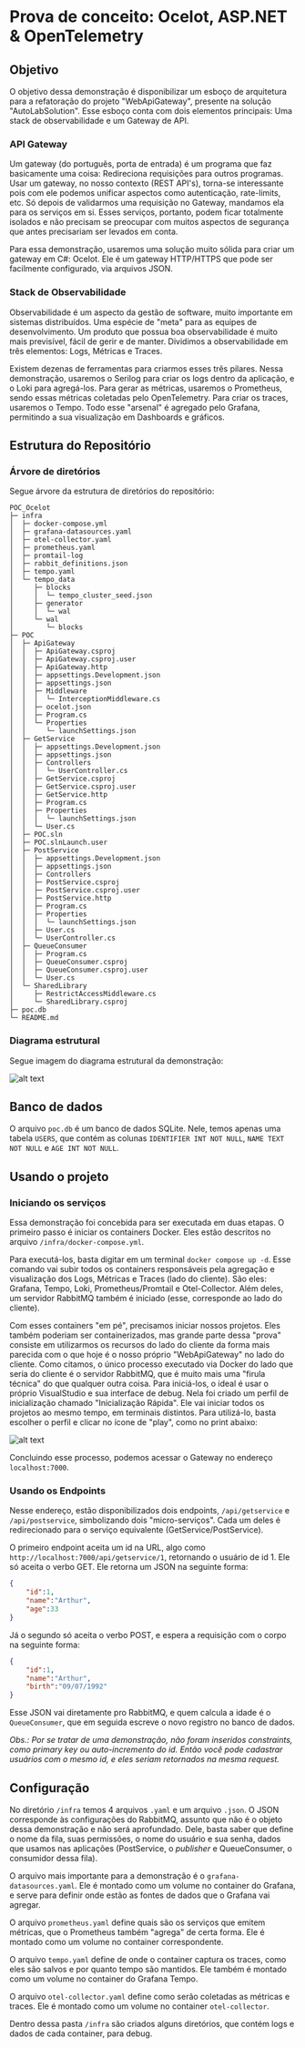 # Prova de conceito: Ocelot, ASP.NET & OpenTelemetry

## Objetivo
O objetivo dessa demonstração é disponibilizar um esboço de arquitetura para a refatoração do projeto "WebApiGateway", presente na solução "AutoLabSolution".
Esse esboço conta com dois elementos principais: Uma stack de observabilidade e um Gateway de API.

### API Gateway
Um gateway (do português, porta de entrada) é um programa que faz basicamente uma coisa: Redireciona requisições para outros programas. Usar um gateway, no nosso contexto (REST API's), torna-se interessante pois com ele podemos unificar aspectos como autenticação, rate-limits, etc. Só depois de validarmos uma requisição no Gateway, mandamos ela para os serviços em si. Esses serviços, portanto, podem ficar totalmente isolados e não precisam se preocupar com muitos aspectos de segurança que antes precisariam ser levados em conta.

Para essa demonstração, usaremos uma solução muito sólida para criar um gateway em C#: Ocelot. Ele é um gateway HTTP/HTTPS que pode ser facilmente configurado, via arquivos JSON. 

### Stack de Observabilidade
Observabilidade é um aspecto da gestão de software, muito importante em sistemas distribuídos. Uma espécie de "meta" para as equipes de desenvolvimento. Um produto que possua boa observabilidade é muito mais previsível, fácil de gerir e de manter. Dividimos a observabilidade em três elementos: Logs, Métricas e Traces.

Existem dezenas de ferramentas para criarmos esses três pilares. Nessa demonstração, usaremos o Serilog para criar os logs dentro da aplicação, e o Loki para agregá-los. Para gerar as métricas, usaremos o Prometheus, sendo essas métricas coletadas pelo OpenTelemetry. Para criar os traces, usaremos o Tempo. Todo esse "arsenal" é agregado pelo Grafana, permitindo a sua visualização em Dashboards e gráficos.

## Estrutura do Repositório

### Árvore de diretórios
Segue árvore da estrutura de diretórios do repositório:

```
POC_Ocelot
├─ infra
│  ├─ docker-compose.yml
│  ├─ grafana-datasources.yaml
│  ├─ otel-collector.yaml
│  ├─ prometheus.yaml
│  ├─ promtail-log
│  ├─ rabbit_definitions.json
│  ├─ tempo.yaml
│  └─ tempo_data
│     ├─ blocks
│     │  └─ tempo_cluster_seed.json
│     ├─ generator
│     │  └─ wal
│     └─ wal
│        └─ blocks
├─ POC
│  ├─ ApiGateway
│  │  ├─ ApiGateway.csproj
│  │  ├─ ApiGateway.csproj.user
│  │  ├─ ApiGateway.http
│  │  ├─ appsettings.Development.json
│  │  ├─ appsettings.json
│  │  ├─ Middleware
│  │  │  └─ InterceptionMiddleware.cs
│  │  ├─ ocelot.json
│  │  ├─ Program.cs
│  │  └─ Properties
│  │     └─ launchSettings.json
│  ├─ GetService
│  │  ├─ appsettings.Development.json
│  │  ├─ appsettings.json
│  │  ├─ Controllers
│  │  │  └─ UserController.cs
│  │  ├─ GetService.csproj
│  │  ├─ GetService.csproj.user
│  │  ├─ GetService.http
│  │  ├─ Program.cs
│  │  ├─ Properties
│  │  │  └─ launchSettings.json
│  │  └─ User.cs
│  ├─ POC.sln
│  ├─ POC.slnLaunch.user
│  ├─ PostService
│  │  ├─ appsettings.Development.json
│  │  ├─ appsettings.json
│  │  ├─ Controllers
│  │  ├─ PostService.csproj
│  │  ├─ PostService.csproj.user
│  │  ├─ PostService.http
│  │  ├─ Program.cs
│  │  ├─ Properties
│  │  │  └─ launchSettings.json
│  │  ├─ User.cs
│  │  └─ UserController.cs
│  ├─ QueueConsumer
│  │  ├─ Program.cs
│  │  ├─ QueueConsumer.csproj
│  │  ├─ QueueConsumer.csproj.user
│  │  └─ User.cs
│  └─ SharedLibrary
│     ├─ RestrictAccessMiddleware.cs
│     └─ SharedLibrary.csproj
├─ poc.db
└─ README.md

```

### Diagrama estrutural
Segue imagem do diagrama estrutural da demonstração: 

![alt text](docs/estrutura.png)

## Banco de dados
O arquivo `poc.db` é um banco de dados SQLite. Nele, temos apenas uma tabela `USERS`, que contém as colunas `IDENTIFIER INT NOT NULL`, `NAME TEXT NOT NULL` e `AGE INT NOT NULL`.

## Usando o projeto

### Iniciando os serviços
Essa demonstração foi concebida para ser executada em duas etapas. O primeiro passo é iniciar os containers Docker. Eles estão descritos no arquivo `/infra/docker-compose.yml`.

Para executá-los, basta digitar em um terminal `docker compose up -d`. Esse comando vai subir todos os containers responsáveis pela agregação e visualização dos Logs, Métricas e Traces (lado do cliente). São eles: Grafana, Tempo, Loki, Prometheus/Promtail e Otel-Collector. Além deles, um servidor RabbitMQ também é iniciado (esse, corresponde ao lado do cliente). 

Com esses containers "em pé", precisamos iniciar nossos projetos. Eles também poderiam ser containerizados, mas grande parte dessa "prova" consiste em utilizarmos os recursos do lado do cliente da forma mais parecida com o que hoje é o nosso próprio "WebApiGateway" no lado do cliente. Como citamos, o único processo executado via Docker do lado que seria do cliente é o servidor RabbitMQ, que é muito mais uma "firula técnica" do que qualquer outra coisa. Para iniciá-los, o ideal é usar o próprio VisualStudio e sua interface de debug. Nela foi criado um perfil de inicialização chamado "Inicialização Rápida". Ele vai iniciar todos os projetos ao mesmo tempo, em terminais distintos. Para utilizá-lo, basta escolher o perfil e clicar no ícone de "play", como no print abaixo:

![alt text](docs/perfil.png)

Concluindo esse processo, podemos acessar o Gateway no endereço `localhost:7000`.

### Usando os Endpoints
Nesse endereço, estão disponibilizados dois endpoints, `/api/getservice` e `/api/postservice`, simbolizando dois "micro-serviços". Cada um deles é redirecionado para o serviço equivalente (GetService/PostService).

O primeiro endpoint aceita um id na URL, algo como `http://localhost:7000/api/getservice/1`, retornando o usuário de id 1. Ele só aceita o verbo GET. Ele retorna um JSON na seguinte forma:

```json
{
    "id":1,
    "name":"Arthur",
    "age":33
}
```

Já o segundo só aceita o verbo POST, e espera a requisição com o corpo na seguinte forma: 

```json
{
    "id":1,
    "name":"Arthur",
    "birth":"09/07/1992"
}
```

Esse JSON vai diretamente pro RabbitMQ, e quem calcula a idade é o `QueueConsumer`, que em seguida escreve o novo registro no banco de dados.

*Obs.: Por se tratar de uma demonstração, não foram inseridos constraints, como primary key ou auto-incremento do id. Então você pode cadastrar usuários com o mesmo id, e eles seriam retornados na mesma request.*

## Configuração

No diretório `/infra` temos 4 arquivos `.yaml` e um arquivo `.json`. O JSON corresponde às configurações do RabbitMQ, assunto que não é o objeto dessa demonstração e não será aprofundado. Dele, basta saber que define o nome da fila, suas permissões, o nome do usuário e sua senha, dados que usamos nas aplicações (PostService, o *publisher* e QueueConsumer, o consumidor dessa fila).

O arquivo mais importante para a demonstração é o `grafana-datasources.yaml`. Ele é montado como um volume no container do Grafana, e serve para definir onde estão as fontes de dados que o Grafana vai agregar.

O arquivo `prometheus.yaml` define quais são os serviços que emitem métricas, que o Prometheus também "agrega" de certa forma. Ele é montado como um volume no container correspondente.

O arquivo `tempo.yaml` define de onde o container captura os traces, como eles são salvos e por quanto tempo são mantidos. Ele também é montado como um volume no container do Grafana Tempo.

O arquivo `otel-collector.yaml` define como serão coletadas as métricas e traces. Ele é montado como um volume no container `otel-collector`.

Dentro dessa pasta `/infra` são criados alguns diretórios, que contém logs e dados de cada container, para debug.
